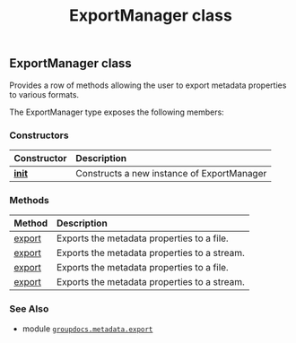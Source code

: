 ﻿---
title: ExportManager class
second_title: GroupDocs.Metadata for Python via .NET API References
description: 
type: docs
url: /python-net/groupdocs.metadata.export/exportmanager/
is_root: false
weight: 30
---

## ExportManager class

Provides a row of methods allowing the user to export metadata properties to various formats.



The ExportManager type exposes the following members:

### Constructors
| Constructor | Description |
| :- | :- |
| [__init__](/metadata/python-net/groupdocs.metadata.export/exportmanager/__init__/#list) | Constructs a new instance of ExportManager |


### Methods
| Method | Description |
| :- | :- |
| [export](/metadata/python-net/groupdocs.metadata.export/exportmanager/export/#str-groupdocs.metadata.export.ExportFormat-groupdocs.metadata.export.ExportOptions) | Exports the metadata properties to a file. |
| [export](/metadata/python-net/groupdocs.metadata.export/exportmanager/export/#io.RawIOBase-groupdocs.metadata.export.ExportFormat-groupdocs.metadata.export.ExportOptions) | Exports the metadata properties to a stream. |
| [export](/metadata/python-net/groupdocs.metadata.export/exportmanager/export/#str-groupdocs.metadata.export.ExportFormat) | Exports the metadata properties to a file. |
| [export](/metadata/python-net/groupdocs.metadata.export/exportmanager/export/#io.RawIOBase-groupdocs.metadata.export.ExportFormat) | Exports the metadata properties to a stream. |



### See Also
* module [`groupdocs.metadata.export`](..)
